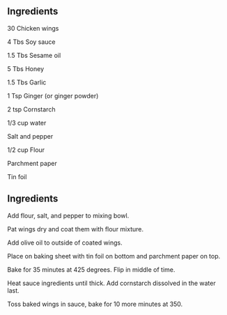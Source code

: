 ## Ingredients

30 Chicken wings

4 Tbs Soy sauce

1.5 Tbs Sesame oil

5 Tbs Honey

1.5 Tbs Garlic

1 Tsp Ginger (or ginger powder)

2 tsp Cornstarch

1/3 cup water

Salt and pepper

1/2 cup Flour

Parchment paper

Tin foil

## Ingredients

Add flour, salt, and pepper to mixing bowl. 

Pat wings dry and coat them with flour mixture. 

Add olive oil to outside of coated wings. 

Place on baking sheet with tin foil on bottom and parchment paper on top.

Bake for 35 minutes at 425 degrees. Flip in middle of time.

Heat sauce ingredients until thick. Add cornstarch dissolved in the water last.

Toss baked wings in sauce, bake for 10 more minutes at 350.
